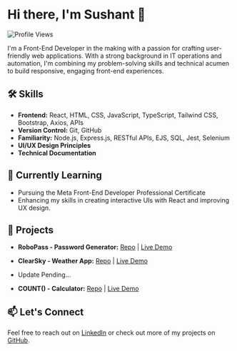 # Hi there, I'm Sushant 👋

![Profile Views](https://komarev.com/ghpvc/?username=sushantkadam15) 

I'm a Front-End Developer in the making with a passion for crafting user-friendly web applications. With a strong background in IT operations and automation, I'm combining my problem-solving skills and technical acumen to build responsive, engaging front-end experiences.

## 🛠️ Skills

- **Frontend:** React, HTML, CSS, JavaScript, TypeScript, Tailwind CSS, Bootstrap, Axios, APIs
- **Version Control:** Git, GitHub
- **Familiarity:** Node.js, Express.js, RESTful APIs, EJS, SQL, Jest, Selenium
- **UI/UX Design Principles**
- **Technical Documentation**

## 🌱 Currently Learning

- Pursuing the Meta Front-End Developer Professional Certificate
- Enhancing my skills in creating interactive UIs with React and improving UX design.

## 🚀 Projects

- **RoboPass - Password Generator:** [Repo](https://github.com/sushantkadam15/robopass-react) | [Live Demo](https://robopass.sushantk.com/)
- **ClearSky - Weather App:** [Repo](https://github.com/sushantkadam15/clearsky) | [Live Demo](https://shy-ruby-harp-seal-yoke.cyclic.cloud/)

- Update Pending...
- **COUNT() - Calculator:** [Repo]() | [Live Demo]()


## 📫 Let's Connect

Feel free to reach out on [LinkedIn](https://www.linkedin.com/in/sushant-p-kadam/) or check out more of my projects on [GitHub](https://github.com/sushantkadam15).

